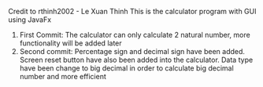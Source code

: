 Credit to rthinh2002 - Le Xuan Thinh
This is the calculator program with GUI using JavaFx

1. First Commit: The calculator can only calculate 2 natural number, more functionality will be added later
2. Second commit: Percentage sign and decimal sign have been added. Screen reset button have also been added into the calculator. Data type have been change to big decimal in order to calculate big decimal number and more efficient
